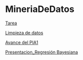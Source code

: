 # MineriaDeDatos
[Tarea](https://github.com/OpheliaVlzqz/MineriaDatos/blob/main/BasesDeDatos.pdf)

[Limpieza de datos](https://github.com/OpheliaVlzqz/MineriaDatos/blob/main/Ej_Limpieza_Equipo10.ipynb)

[Avance del PIA1](https://github.com/OpheliaVlzqz/MineriaDatos/blob/main/Avance1_PIA_10.ipynb)

[Presentacion_Regresión Bayesiana](https://github.com/OpheliaVlzqz/MineriaDatos/blob/main/Presentacion_RegresionBayesiana_10.pdf)
